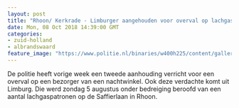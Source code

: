 ```yaml
---
layout: post
title: "Rhoon/ Kerkrade - Limburger aangehouden voor overval op lachgaspatroonverkoper Rhoon"
date: Mon, 08 Oct 2018 14:39:00 GMT
categories: 
- zuid-holland 
- albrandswaard 
feature_image: "https://www.politie.nl/binaries/w400h225/content/gallery/politie/nieuws/2018/oktober/07-rt/images.jpg"
---
```


De politie heeft vorige week een tweede aanhouding verricht voor een overval op een bezorger van een nachtwinkel. Ook deze verdachte komt uit Limburg. Die werd zondag 5 augustus onder bedreiging beroofd van een aantal lachgaspatronen op de Saffierlaan in Rhoon.
